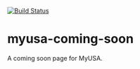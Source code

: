 [![Build Status](https://travis-ci.org/18F/myusa-coming-soon.svg?branch=master)](https://travis-ci.org/18F/myusa-coming-soon)

# myusa-coming-soon

A coming soon page for MyUSA.
